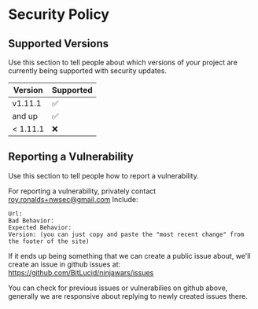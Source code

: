 # Security Policy

## Supported Versions

Use this section to tell people about which versions of your project are
currently being supported with security updates.

| Version | Supported          |
| ------- | ------------------ |
| v1.11.1   | :white_check_mark: |
| and up   | :white_check_mark:                |
| < 1.11.1   | :x:                |

## Reporting a Vulnerability

Use this section to tell people how to report a vulnerability.

For reporting a vulnerability, privately contact roy.ronalds+nwsec@gmail.com
Include:

    Url:
    Bad Behavior:
    Expected Behavior:
    Version: (you can just copy and paste the "most recent change" from the footer of the site)

If it ends up being something that we can create a public issue about, we'll create an issue in github issues at:
https://github.com/BitLucid/ninjawars/issues

You can check for previous issues or vulnerabilies on github above, generally we are responsive about replying to newly created issues there.
